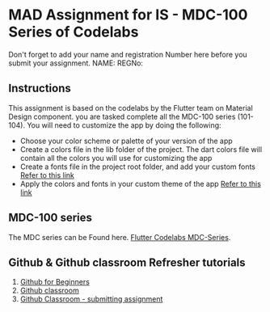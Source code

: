 # MAD Assignment for IS - MDC-100 Series of Codelabs

Don't forget to add your name and registration Number here before you submit your assignment.
NAME: 
REGNo: 

## Instructions 

This assignment is based on the codelabs by the Flutter team on Material Design component.
you are tasked complete all the MDC-100 series (101-104). You will need to customize the app by doing the following:

* Choose your color scheme or palette of your version of the app
* Create a colors file in the lib folder of the project. The dart colors file will contain all the colors you will use for customizing the app
* Create a fonts file in the project root folder, and add your custom fonts [Refer to this link](https://flutter.dev/docs/cookbook/design/fonts)
* Apply the colors and fonts in your custom theme of the app [Refer to this link](https://flutter.dev/docs/cookbook/design/themes)


## MDC-100 series 

The MDC series can be Found here.
[Flutter Codelabs MDC-Series](https://codelabs.developers.google.com/codelabs/mdc-101-flutter).

## Github & Github classroom Refresher tutorials

1. [Github for Beginners](https://www.youtube.com/watch?v=RGOj5yH7evk)
2. [Github classroom](https://www.youtube.com/watch?v=KXWXg68KpTY)
3. [Github Classroom - submitting assignment](https://www.youtube.com/watch?v=ObaFRGp_Eko)
